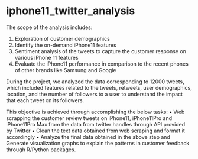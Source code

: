 # iphone11_twitter_analysis

The scope of the analysis includes:
1. Exploration of customer demographics
2. Identify the on-demand iPhone11 features
3. Sentiment analysis of the tweets to capture the customer response on various iPhone 11 features
4. Evaluate the iPhone11 performance in comparison to the recent phones of other brands like Samsung and Google

During the project, we analyzed the data corresponding to 12000 tweets, which included features related to the tweets, retweets, user demographics, location, and the number of followers to a user to understand the impact that each tweet on its followers.

This objective is achieved through accomplishing the below tasks:
•	Web scrapping the customer review tweets on iPhone11, iPhone11Pro and iPhone11Pro Max from the data from twitter handles through API provided by Twitter
•	Clean the text data obtained from web scraping and format it accordingly
•	Analyze the final data obtained in the above step and Generate visualization graphs to explain the patterns in customer feedback through R/Python packages.
